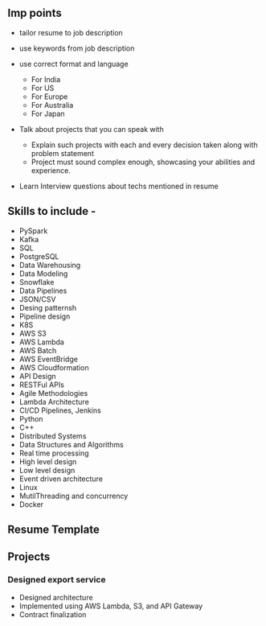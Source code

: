 ## Imp points
- tailor resume to job description
- use keywords from job description
- use correct format and language
  - For India
  - For US
  - For Europe
  - For Australia
  - For Japan

- Talk about projects that you can speak with
  - Explain such projects with each and every decision taken along with problem statement
  - Project must sound complex enough, showcasing your abilities and experience.
- Learn Interview questions about techs mentioned in resume



## Skills to include - 
- PySpark
- Kafka
- SQL
- PostgreSQL
- Data Warehousing
- Data Modeling
- Snowflake
- Data Pipelines
- JSON/CSV
- Desing patternsh
- Pipeline design
- K8S
- AWS S3
- AWS Lambda
- AWS Batch
- AWS EventBridge
- AWS Cloudformation
- API Design 
- RESTFul APIs
- Agile Methodologies
- Lambda Architecture
- CI/CD Pipelines, Jenkins
- Python
- C++
- Distributed Systems
- Data Structures and Algorithms
- Real time processing
- High level design
- Low level design
- Event driven architecture
- Linux
- MutilThreading and concurrency
- Docker


## Resume Template

## Projects

### Designed export service
- Designed architecture
- Implemented using AWS Lambda, S3, and API Gateway
- Contract finalization

